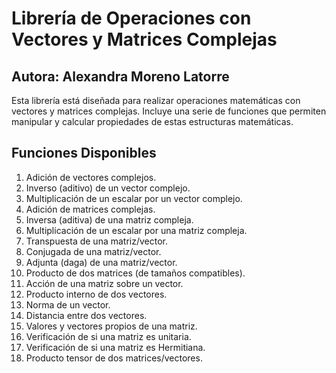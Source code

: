 # Librería de Operaciones con Vectores y Matrices Complejas

## Autora: Alexandra Moreno Latorre

Esta librería está diseñada para realizar operaciones matemáticas con vectores y matrices complejas. Incluye una serie de funciones que permiten manipular y calcular propiedades de estas estructuras matemáticas.

## Funciones Disponibles

1. Adición de vectores complejos.
2. Inverso (aditivo) de un vector complejo.
3. Multiplicación de un escalar por un vector complejo.
4. Adición de matrices complejas.
5. Inversa (aditiva) de una matriz compleja.
6. Multiplicación de un escalar por una matriz compleja.
7. Transpuesta de una matriz/vector.
8. Conjugada de una matriz/vector.
9. Adjunta (daga) de una matriz/vector.
10. Producto de dos matrices (de tamaños compatibles).
11. Acción de una matriz sobre un vector.
12. Producto interno de dos vectores.
13. Norma de un vector.
14. Distancia entre dos vectores.
15. Valores y vectores propios de una matriz.
16. Verificación de si una matriz es unitaria.
17. Verificación de si una matriz es Hermitiana.
18. Producto tensor de dos matrices/vectores.
